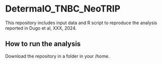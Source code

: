 # DetermaIO_TNBC_NeoTRIP
This repository includes input data and R script to reproduce the analysis reported in Dugo et al, XXX, 2024.

## How to run the analysis
Download the repository in a folder in your /home.
